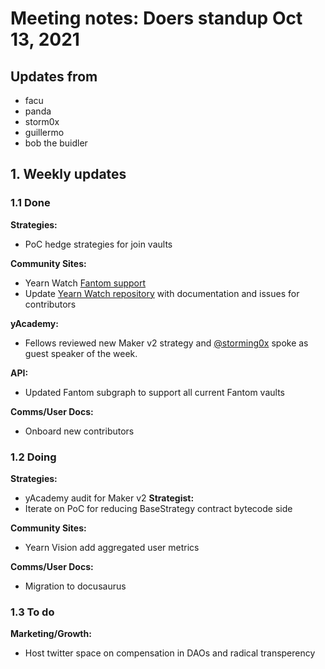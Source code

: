 # Meeting notes: Doers standup Oct 13, 2021

## Updates from

- facu
- panda
- storm0x
- guillermo
- bob the buidler

## 1. Weekly updates

### 1.1 Done

**Strategies:**

- PoC hedge strategies for join vaults

**Community Sites:**

- Yearn Watch [Fantom support](https://yearn.watch/network/fantom)
- Update [Yearn Watch repository](https://github.com/yearn/yearn-watch) with documentation and issues for contributors

**yAcademy:**

- Fellows reviewed new Maker v2 strategy and [@storming0x](https://twitter.com/storming0x) spoke as guest speaker of the week.

**API:**

- Updated Fantom subgraph to support all current Fantom vaults

**Comms/User Docs:**

- Onboard new contributors

### 1.2 Doing

**Strategies:**

- yAcademy audit for Maker v2
  **Strategist:**
- Iterate on PoC for reducing BaseStrategy contract bytecode side

**Community Sites:**

- Yearn Vision add aggregated user metrics

**Comms/User Docs:**

- Migration to docusaurus

### 1.3 To do

**Marketing/Growth:**

- Host twitter space on compensation in DAOs and radical transperency
